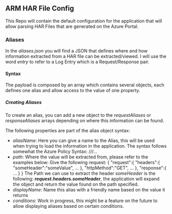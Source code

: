 ## ARM HAR File Config

This Repo will contain the default configuration for the application that will allow parsing HAR Files that are generated on the Azure Portal.

### Aliases

In the *aliases.json* you will find a JSON that defines where and how information extracted from a HAR file can be extracted/viewed. I will use the word *entry* to refer
to a Log Entry which is a Request/Response pair.

#### Syntax

The payload is composed by an array which contains several objects, each defines one alias and allow access to the value of one property.

##### Creating Aliases

To create an alias, you can add a new object to the *requestAliases* or *responseAliases* arrays depending on where this information can be found.

The following properties are part of the alias object syntax:
- *aliasName*: Here you can give a name to the Alias, this will be used when trying to load the information in the application. The syntax follows somewhat the Azure Policy Syntax: <PATH>/<Friendly Name of child Property>/<Friendly Name of next child Property>/...
- *path*: Where the value will be extracted from, please refer to the examples below:
    Give the following request:
      {
        "request":{
          "headers":{
            "someHeader":"someValue",
            ...
          },
          "httpMethod":"GET",
          ...
        },
        "response":{
          ...
        }
      }
  The Path we can use to extract the header *someHeader* is the following: ***request.headers.someHeader***, the application will expand the object and return the value found on the path specified.
- *displayName*: Name this alias with a friendly name based on the value it returns
- *conditions*: Work in progress, this might be a feature on the future to allow displaying aliases based on certain conditions.
